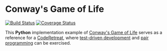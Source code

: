 # Conway's Game of Life

[![Build Status](https://travis-ci.org/mselig/game-of-life-python.svg?branch=master)](https://travis-ci.org/mselig/game-of-life-python)
[![Coverage Status](https://coveralls.io/repos/github/mselig/game-of-life-python/badge.svg?branch=master)](https://coveralls.io/github/mselig/game-of-life-python?branch=master)

This **Python** implementation example of [Conway's Game of Life](https://en.wikipedia.org/wiki/Conway%27s_Game_of_Life) serves as a reference for a [CodeRetreat](http://coderetreat.org/), where [test-driven development](https://en.wikipedia.org/wiki/Test-driven_development) and [pair programming](https://en.wikipedia.org/wiki/Pair_programming) can be exercised.

